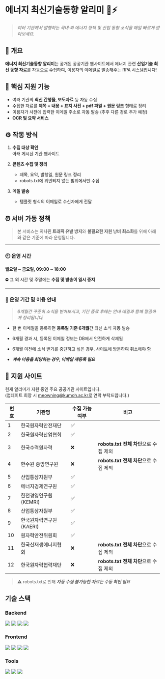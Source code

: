 # 에너지 최신기술동향 알리미 📡⚡
> _여러 기관에서 발행하는 국내·외 에너지 정책 및 산업 동향 소식을 매일 빠르게 받아보세요._

## 💼 개요
**에너지 최신기술동향 알리미**는 공개된 공공기관 웹사이트에서 에너지 관련 **산업기술 최신 동향 자료**를 자동으로 수집하여, 이용자의 이메일로 발송해주는 RPA 시스템입니다!

## 📌 핵심 지원 기능
- 여러 기관의 **최신 간행물, 보도자료** 등 자동 수집
- 수집한 자료를 **제목 + 내용 + 표지 사진 + pdf 파일 + 원문 링크** 형태로 정리
- 이용자가 사전에 입력한 이메일 주소로 자동 발송 (추후 다른 경로 추가 예정)
- **OCR 및 요약 서비스**



## ⚙️ 작동 방식

1. **수집 대상 확인**  
   아래 게시된 기관 웹사이트

2. **콘텐츠 수집 및 정리**  
   - 제목, 요약, 발행일, 원문 링크 정리
   - robots.txt에 위반되지 않는 범위에서만 수집

3. **메일 발송**  
   - 템플릿 형식의 이메일로 수신자에게 전달

## ⏰ 서버 가동 정책

> 본 서비스는 **지나친 트래픽 유발 방지**와 **불필요한 자원 낭비 최소화**를 위해 아래와 같은 기준에 따라 운영됩니다.

---

### 🕘 운영 시간  
**월요일 ~ 금요일, 09:00 ~ 18:00**  

⛔️ 그 외 시간 및 주말에는 **수집 및 발송이 일시 중지**

---

### 📅 운영 기간 및 이용 안내


> _6개월간 꾸준히 소식을 받아보시고,
기간 종료 후에는 안내 메일과 함께 깔끔하게 정리됩니다._

- 한 번 이메일을 등록하면 **등록일 기준 6개월**간 최신 소식 자동 발송

- 6개월 경과 시, 등록된 이메일 정보는 DB에서 안전하게 삭제됨

- 6개월 이전에 소식 받기를 중단하고 싶은 경우, 사이트에 방문하여 취소해야 함  

- ***계속 이용을 희망하는 경우, 이메일 재등록 필요***  



## 🏢 지원 사이트

현재 알리미가 지원 중인 주요 공공기관 사이트입니다.  
(업데이트 희망 시 meowning@kumoh.ac.kr로 연락 부탁드립니다.)

| 번호 | 기관명                 | 수집 가능 여부 | 비고                              |
|------|---------------------|------------|--------------------------------|
| 1    | 한국원자력안전재단         | ✅          |                                |
| 2    | 한국원자력산업협회         | ✅          |                                |
| 3    | 한국수력원자력             | ❌          | **robots.txt 전체 차단**으로 수집 제외 |
| 4    | 한수원 중앙연구원          | ❌          | **robots.txt 전체 차단**으로 수집 제외 |
| 5    | 산업통상자원부             | ✅          |                                |
| 6    | 에너지경제연구원           | ✅          |                                |
| 7    | 한전경영연구원 (KEMRI)     | ✅          |                                |
| 8    | 산업통상자원부             | ✅          |                                |
| 9    | 한국원자력연구원 (KAERI)   | ✅          |                                |
| 10   | 원자력안전위원회           | ✅          |                                |
| 11   | 한국신재생에너지협회       | ❌          | **robots.txt 전체 차단**으로 수집 제외 |
| 12   | 한국원자력협력재단         | ❌          | **robots.txt 전체 차단**으로 수집 제외 |

> ⚠️ robots.txt로 인해 ***자동 수집 불가능한 자료는 수동 확인 필요***

## 기술 스택
### Backend
<div>
  <img src="https://img.shields.io/badge/python-3776AB?style=for-the-badge&logo=python&logoColor=white"> 
  <img src="https://img.shields.io/badge/FastAPI-009485.svg?style=for-the-badge&logo=fastapi&logoColor=white">
  <img src="https://img.shields.io/badge/Go-%2300ADD8.svg?style=for-the-badge&logo=go&logoColor=white">
  <img src="https://img.shields.io/badge/SQLite-%2307405e.svg?style=for-the-badge&logo=sqlite&logoColor=white">
</div>

### Frontend
<div>
  <img src="https://img.shields.io/badge/Svelte-%23f1413d.svg?style=for-the-badge&logo=svelte&logoColor=white">
  <img src="https://img.shields.io/badge/Vite-646CFF?style=for-the-badge&logo=vite&logoColor=fff">
  <img src="https://img.shields.io/badge/node.js-339933?style=for-the-badge&logo=Node.js&logoColor=white">
  <img src="https://img.shields.io/badge/Nginx-009639?logo=nginx&logoColor=white&style=for-the-badge">
</div>

### Tools
<div>
  <img src="https://img.shields.io/badge/Git-%23F05032.svg?style=for-the-badge&logo=git&logoColor=white">
  <img src="https://img.shields.io/badge/github-181717?style=for-the-badge&logo=github&logoColor=white">
  <img src="https://img.shields.io/badge/docker-%230db7ed.svg?style=for-the-badge&logo=docker&logoColor=white"> 
</div>